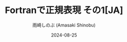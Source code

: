 ---
title: Fortranで正規表現 その1[JA]
date: 2024-08-25
link: https://qiita.com/amasaki203/items/9382f05f7c3efafea7a9
author: 雨崎しのぶ (Amasaki Shinobu)
description: My first article in Japanese explaining how to use regular expressions in Fortran.
---